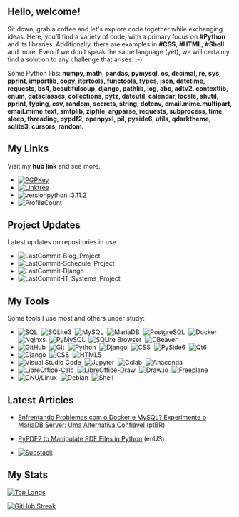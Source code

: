 ## Hello, welcome!
Sit down, grab a coffee and let's explore code together while exchanging ideas. Here, you’ll find a variety of code, with a primary focus on **#Python** and its libraries. Additionally, there are examples in **#CSS**, **#HTML**, **#Shell** and more. Even if we don’t speak the same language (yet), we will certainly find a solution to any challenge that arises. ;-)

Some Python libs: **numpy, math, pandas, pymysql, os, decimal, re, sys, pprint, importlib, copy, itertools, functools, types, json, datetime, requests, bs4, beautifulsoup, django, pathlib, log, abc, adtv2, contextlib, enum, dataclasses, collections, pytz, dateutil, calendar, locale, shutil, pprint, typing, csv, random, secrets, string, dotenv, email.mime.multipart, email.mime.text, smtplib, zipfile, argparse, requests, subprocess, time, sleep, threading, pypdf2, openpyxl, pil, pyside6, utils, qdarktheme, sqlite3, cursors, random.**

## My Links
Visit my <strong>hub link</strong> and see more.

- [![PGPKey](https://img.shields.io/badge/PGP%20Key%20for%20Email-0A0A0A?style=flat&logo=mail.ru&logoColor=FF0000)](https://keys.openpgp.org/search?q=ecop%40disroot.org)&nbsp;
- [![Linktree](https://img.shields.io/badge/Links-edsoncopque-blue?style=flat&logo=linktree&logoColor=FF0000)](https://linktr.ee/edsoncopque)&nbsp;
- ![versionpython :3.11.2](https://img.shields.io/badge/Python%20version-3.11.2-blue)&nbsp;
- ![ProfileCount](https://komarev.com/ghpvc/?username=ecopque&color=yellow)&nbsp;


## Project Updates
Latest updates on repositories in use.
- ![LastCommit-Blog_Project](https://img.shields.io/github/last-commit/ecopque/blog_project?logo=&logoColor=white&label=/blog_project&color=9bf12&&style=flat)&nbsp;
- ![LastCommit-Schedule_Project](https://img.shields.io/github/last-commit/ecopque/schedule_project?logo=&logoColor=white&label=/schedule_project&color=9bf12&&style=flat)&nbsp;
- ![LastCommit-Django](https://img.shields.io/github/last-commit/ecopque/django?logo=&logoColor=white&label=/django&color=9bf12&&style=flat)&nbsp;
- ![LastCommit-IT_Systems_Project](https://img.shields.io/github/last-commit/ecopque/it_systems_projects?logo=&logoColor=white&label=/it_systems_projects&color=9bf12&&style=flat)&nbsp;

## My Tools
Some tools I use most and others under study:

- ![SQL](https://img.shields.io/badge/-SQL-000000?style=flat&logo=serverfault&logoColor=FF0000)&nbsp;
![SQLite3](https://img.shields.io/badge/-SQLite3-05122A?style=flat&logo=sqlite)&nbsp;
![MySQL](https://img.shields.io/badge/-MySQL-05122A?style=flat&logo=mysql)&nbsp;
![MariaDB](https://img.shields.io/badge/-MariaDB-05122A?style=flat&logo=mariadb)&nbsp;
![PostgreSQL](https://img.shields.io/badge/-PostgreSQL-05122A?style=flat&logo=postgresql)&nbsp;
![Docker](https://img.shields.io/badge/-Docker-05122A?style=flat&logo=docker)&nbsp;
![Nginxs](https://img.shields.io/badge/-Nginx-05122A?style=flat&logo=nginx)&nbsp;
![PyMySQL](https://img.shields.io/badge/-PyMySQL-05122A?style=flat&logo=python&logoColor=999900)&nbsp;
![SQLite Browser](https://img.shields.io/badge/-SQLite%20Browser-05122A?style=flat&logo=sqlite)&nbsp;
![DBeaver](https://img.shields.io/badge/-DBeaver-05122A?style=flat&logo=dbeaver&logoColor=999900)&nbsp;
- ![GitHub](https://img.shields.io/badge/-GitHub-05122A?style=flat&logo=github)&nbsp;
![Git](https://img.shields.io/badge/-Git-05122A?style=flat&logo=git)&nbsp;
![Python](https://img.shields.io/badge/-Python-05122A?style=flat&logo=python)&nbsp;
![Django](https://img.shields.io/badge/Django%20-%23013243.svg?&style=flat&logo=django&logoColor=white)&nbsp;
![CSS](https://img.shields.io/badge/CSS%20-%23150458.svg?&style=flat&logo=css3&logoColor=white)&nbsp;
![PySide6](https://img.shields.io/badge/-PySide6-05122A?style=flat&logo=python&logoColor=white)&nbsp;
![Qt6](https://img.shields.io/badge/-Qt6--Designer-05122A?style=flat&logo=qt)&nbsp;
- ![Django](https://img.shields.io/badge/-Django-23013243?style=flat&logo=django&logoColor=092E20)&nbsp;
![CSS](https://img.shields.io/badge/-CSS-23013243?style=flat&logo=css3&logoColor=092E20)&nbsp;
![HTML5](https://img.shields.io/badge/-HTML-23013243?style=flat&logo=html5&logoColor=092E20)&nbsp;
- ![Visual Studio Code](https://img.shields.io/badge/-Visual%20Studio%20Code-05122A?style=flat&logo=visual-studio-code&logoColor=007ACC)&nbsp;
![Jupyter](https://img.shields.io/badge/-Jupyter-05122A?style=flat&logo=jupyter)&nbsp;
![Colab](https://img.shields.io/badge/-Colab-05122A?style=flat&logo=googlecolab)&nbsp;
![Anaconda](https://img.shields.io/badge/-Anaconda-05122A?style=flat&logo=anaconda)&nbsp;
- ![LibreOffice-Calc](https://img.shields.io/badge/Calc%20-%23013243.svg?&style=flat&logo=libreoffice&logoColor=white)&nbsp;
![LibreOffice-Draw](https://img.shields.io/badge/Draw%20-%23013243.svg?&style=flat&logo=libreoffice&logoColor=white)&nbsp;
![Draw.io](https://img.shields.io/badge/-Draw.io-05122A?style=flat&logo=appveyor&logoColor=white)&nbsp;
![Freeplane](https://img.shields.io/badge/-Freeplane-05122A?style=flat&logo=gnu&logoColor=white)&nbsp;
- ![GNU/Linux](https://img.shields.io/badge/-GNU/Linux-05122A?style=flat&logo=linux)&nbsp;
![Debian](https://img.shields.io/badge/-Debian-000000?style=flat&logo=debian&logoColor=FF0000)&nbsp;
![Shell](https://img.shields.io/badge/-Shell-05122A?style=flat&logo=gnubash)&nbsp;


## Latest Articles
- [Enfrentando Problemas com o Docker e MySQL? Experimente o MariaDB Server: Uma Alternativa Confiável](https://ecop.substack.com/p/enfrentando-problemas-com-o-docker) (ptBR)
- [PyPDF2 to Manipulate PDF Files in Python](https://ecop.substack.com/p/pypdf2-to-manipulate-pdf-files) (enUS)

- [![Substack](https://img.shields.io/badge/-Substack-05122A?style=flat&logo=Substack)](https://ecop.substack.com/)

## My Stats
[![Top Langs](https://github-readme-stats.vercel.app/api/top-langs/?username=ecopque&layout=compact&theme=prussian)](https://github.com/anuraghazra/github-readme-stats)&nbsp;

[![GitHub Streak](https://streak-stats.demolab.com/?user=ecopque&theme=prussian)](https://git.io/streak-stats)&nbsp;




<!--
**ecopque/ecopque** is a ✨ _special_ ✨ repository because its `README.md` (this file) appears on your GitHub profile.

Here are some ideas to get you started:

- 🔭 I’m currently working on ...
- 🌱 I’m currently learning ...
- 👯 I’m looking to collaborate on ...
- 🤔 I’m looking for help with ...
- 💬 Ask me about ...
- 📫 How to reach me: ...
- 😄 Pronouns: ...
- ⚡ Fun fact: ...
-->
